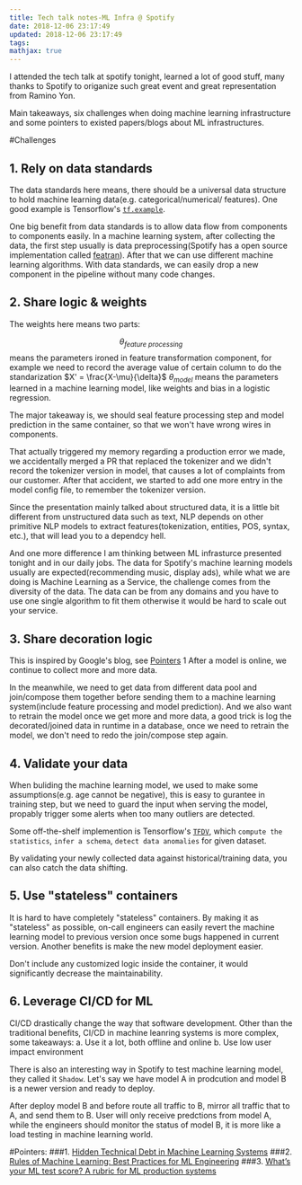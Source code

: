 ```yaml
---
title: Tech talk notes-ML Infra @ Spotify
date: 2018-12-06 23:17:49
updated: 2018-12-06 23:17:49
tags:
mathjax: true
---
```


I attended the tech talk at spotify tonight, learned a lot of good stuff, many thanks to Spotify to origanize such great event and great representation from Ramino Yon.

Main takeaways, six challenges when doing machine learning infrastructure and some pointers to existed papers/blogs about ML infrastructures.

#Challenges
## 1. Rely on data standards
The data standards here means, there should be a universal data structure to hold machine learning data(e.g. categorical/numerical/ features). One good example is Tensorflow's [`tf.example`](https://www.tensorflow.org/tutorials/load_data/tf-records).

One big benefit from data standards is to allow data flow from components to components easily. In a machine learning system, after collecting the data, the first step usually is data preprocessing(Spotify has a open source implementation called [featran](https://github.com/spotify/featran)). After that we can use different machine learning algorithms. With data standards, we can easily drop a new component in the pipeline without many code changes.
## 2. Share logic & weights
The weights here means two parts:

$$\theta_{feature\ processing}$$ means the parameters ironed in feature transformation component, for example we need to record the average value of certain column to do the standarization $X' = \frac{X-\mu}{\delta}$
$\theta_{model}$ means the parameters learned in a machine learning model, like weights and bias in a logistic regression.

The major takeaway is, we should seal feature processing step and model prediction in the same container, so that we won't have wrong wires in components.

That actually triggered my memory regarding a production error we made, we accidentally merged a PR that replaced the tokenizer and we didn't record the tokenizer version in model, that causes a lot of complaints from our customer. After that accident, we started to add one more entry in the model config file, to remember the tokenizer version.

Since the presentation mainly talked about structured data, it is a little bit different from unstructured data such as text, NLP depends on other primitive NLP models to extract features(tokenization, entities, POS, syntax, etc.), that will lead you to a dependcy hell.

And one more difference I am thinking between ML infrasturce presented tonight and in our daily jobs. The data for Spotify's machine learning models usually are expected(recommending music, display ads), while what we are doing is Machine Learning as a Service, the challenge comes from the diversity of the data. The data can be from any domains and you have to use one single algorithm to fit them otherwise it would be hard to scale out your service.

## 3. Share decoration logic
This is inspired by Google's blog, see [Pointers](#Pointers) 1
After a model is online, we continue to collect more and more data. 

In the meanwhile, we need to get data from different data pool and join/compose them together before sending them to a machine learning system(include feature processing and model prediction). And we also want to retrain the model once we get more and more data, a good trick is log the decorated/joined data in runtime in a database, once we need to retrain the model, we don't need to redo the join/compose step again.

## 4. Validate your data
When buliding the machine learning model, we used to make some assumptions(e.g. age cannot be negative), this is easy to gurantee in training step, but we need to guard the input when serving the model, propably trigger some alerts when too many outliers are detected.

Some off-the-shelf implemention is Tensorflow's [`TFDV`](https://www.tensorflow.org/tfx/data_validation/get_started), which `compute the statistics`, `infer a schema`, `detect data anomalies` for given dataset.

By validating your newly collected data against historical/training data, you can also catch the data shifting.

## 5. Use "stateless" containers
It is hard to have completely "stateless" containers. By making it as "stateless" as possible, on-call engineers can easily revert the machine learning model to previous version once some bugs happened in current version. Another benefits is make the new model deployment easier.

Don't include any customized logic inside the container, it would significantly decrease the maintainability.

## 6. Leverage CI/CD for ML
CI/CD drastically change the way that software development. Other than the traditional benefits, CI/CD in machine leanring systems is more complex, some takeaways:
 a. Use it a lot, both offline and online
 b. Use low user impact environment
 
There is also an interesting way in Spotify to test machine learning model, they called it `Shadow`. Let's say we have model A in prodcution and model B is a newer version and ready to deploy.

After deploy model B and before route all traffic to B, mirror all traffic that to A, and send them to B. User will only receive predctions from model A, while the engineers should monitor the status of model B, it is more like a load testing in machine learning world.


#Pointers:
###1. [Hidden Technical Debt in Machine Learning Systems](https://papers.nips.cc/paper/5656-hidden-technical-debt-in-machine-learning-systems.pdf)
###2. [Rules of Machine Learning: Best Practices for ML Engineering](https://developers.google.com/machine-learning/guides/rules-of-ml/)
###3. [What’s your ML test score? A rubric for ML production systems](https://storage.googleapis.com/pub-tools-public-publication-data/pdf/45742.pdf)
